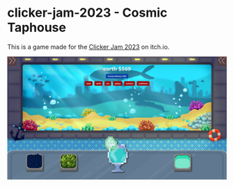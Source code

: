# clicker-jam-2023 - Cosmic Taphouse

This is a game made for the [Clicker Jam 2023](https://itch.io/jam/clicker-jam-winter-2023) on itch.io.

[![image](./image.png)](https://itch.io/jam/clicker-jam-winter-2023)
